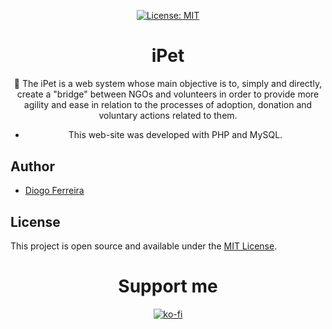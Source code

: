 <div align="center" style="margin-bottom:30px">

[![License: MIT](https://img.shields.io/badge/License-MIT-blue.svg)](https://opensource.org/licenses/MIT) 

# iPet

🐾 The iPet is a web system whose main objective is to, simply and directly, create a "bridge" between NGOs and volunteers in order to provide more agility and ease in relation to the processes of adoption, donation and voluntary actions related to them.

- This web-site was developed with PHP and MySQL.

</div>

## Author

- [Diogo Ferreira](https://diogodeveloper.netlify.com/)

## License

This project is open source and available under the [MIT License](LICENSE).


<div align="center" style="margin-bottom:30px">

# Support me  
[![ko-fi](https://www.ko-fi.com/img/githubbutton_sm.svg)](https://ko-fi.com/C0C81IJH6)

</div>
